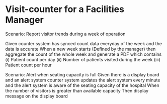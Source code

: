 # Visit-counter for a Facilities Manager

Scenario: Report visitor trends during a week of operation
  
Given counter system has synced count data everyday of the week
and the data is accurate
When a new week starts (Defined by the manager)
then aggregate the count of the whole week and generate a PDF which contains
(i) Patient count per day (ii) Number of patients visited during the week
(iii) Patient count per hour

Scenario: Alert when seating capacity is full
Given there is a display board and an alert system
counter system updates the alert system every minute
and the alert system is aware of the seating capacity of the hospital
When the number of visitors is greater than available capacity
Then display message on the display board
